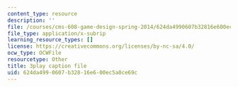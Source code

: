 ```yaml
---
content_type: resource
description: ''
file: /courses/cms-608-game-design-spring-2014/624da4990607b32816e600ec5a0ce69c_1506695.srt
file_type: application/x-subrip
learning_resource_types: []
license: https://creativecommons.org/licenses/by-nc-sa/4.0/
ocw_type: OCWFile
resourcetype: Other
title: 3play caption file
uid: 624da499-0607-b328-16e6-00ec5a0ce69c
---
```

